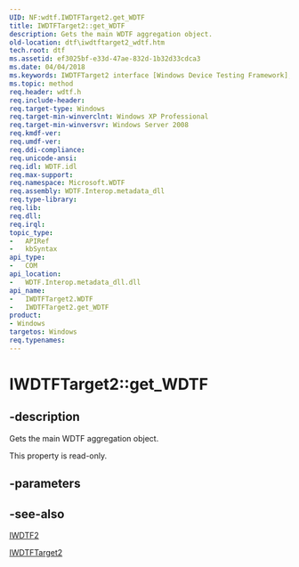```yaml
---
UID: NF:wdtf.IWDTFTarget2.get_WDTF
title: IWDTFTarget2::get_WDTF
description: Gets the main WDTF aggregation object.
old-location: dtf\iwdtftarget2_wdtf.htm
tech.root: dtf
ms.assetid: ef3025bf-e33d-47ae-832d-1b32d33cdca3
ms.date: 04/04/2018
ms.keywords: IWDTFTarget2 interface [Windows Device Testing Framework],WDTF property, IWDTFTarget2.WDTF, IWDTFTarget2.get_WDTF, IWDTFTarget2::WDTF, IWDTFTarget2::get_WDTF, Microsoft.WDTF.IWDTFTarget2.WDTF, Microsoft::WDTF::IWDTFTarget2::WDTF, WDTF property [Windows Device Testing Framework], WDTF property [Windows Device Testing Framework],IWDTFTarget2 interface, dtf.iwdtftarget2_wdtf, get_WDTF, wdtf/IWDTFTarget2::WDTF, wdtf/IWDTFTarget2::get_WDTF
ms.topic: method
req.header: wdtf.h
req.include-header: 
req.target-type: Windows
req.target-min-winverclnt: Windows XP Professional
req.target-min-winversvr: Windows Server 2008
req.kmdf-ver: 
req.umdf-ver: 
req.ddi-compliance: 
req.unicode-ansi: 
req.idl: WDTF.idl
req.max-support: 
req.namespace: Microsoft.WDTF
req.assembly: WDTF.Interop.metadata_dll
req.type-library: 
req.lib: 
req.dll: 
req.irql: 
topic_type:
-	APIRef
-	kbSyntax
api_type:
-	COM
api_location:
-	WDTF.Interop.metadata_dll.dll
api_name:
-	IWDTFTarget2.WDTF
-	IWDTFTarget2.get_WDTF
product:
- Windows
targetos: Windows
req.typenames: 
---
```


# IWDTFTarget2::get_WDTF


## -description


Gets the main WDTF aggregation object.

This property is read-only.


## -parameters


## -see-also




<a href="https://msdn.microsoft.com/library/windows/hardware/hh406300">IWDTF2</a>



<a href="https://msdn.microsoft.com/library/windows/hardware/hh439367">IWDTFTarget2</a>
 

 

